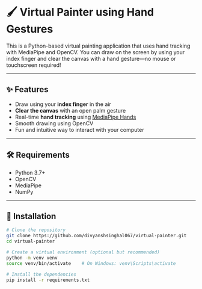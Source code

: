 # 🖌️ Virtual Painter using Hand Gestures

This is a Python-based virtual painting application that uses hand tracking with MediaPipe and OpenCV. You can draw on the screen by using your index finger and clear the canvas with a hand gesture—no mouse or touchscreen required!

---

## ✨ Features

- Draw using your **index finger** in the air
- **Clear the canvas** with an open palm gesture
- Real-time **hand tracking** using [MediaPipe Hands](https://google.github.io/mediapipe/solutions/hands)
- Smooth drawing using OpenCV
- Fun and intuitive way to interact with your computer

---

## 🛠️ Requirements

- Python 3.7+
- OpenCV
- MediaPipe
- NumPy

---

## 🔧 Installation

```bash
# Clone the repository
git clone https://github.com/divyanshsinghal067/virtual-painter.git
cd virtual-painter

# Create a virtual environment (optional but recommended)
python -m venv venv
source venv/bin/activate    # On Windows: venv\Scripts\activate

# Install the dependencies
pip install -r requirements.txt
